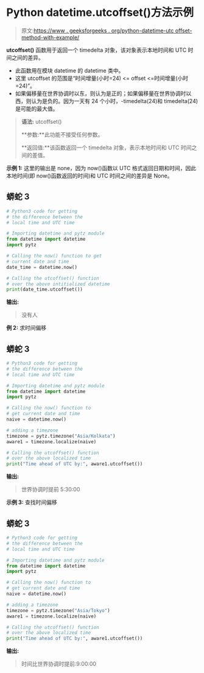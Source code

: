 # Python datetime.utcoffset()方法示例

> 原文:[https://www . geeksforgeeks . org/python-datetime-utc offset-method-with-example/](https://www.geeksforgeeks.org/python-datetime-utcoffset-method-with-example/)

**utcoffset()** 函数用于返回一个 timedelta 对象，该对象表示本地时间和 UTC 时间之间的差异。

*   此函数用在模块 datetime 的 datetime 类中。
*   这里 utcoffset 的范围是“时间增量(小时=24) <= offset <=时间增量(小时=24)”。
*   如果偏移量在世界协调时以东，则认为是正的；如果偏移量在世界协调时以西，则认为是负的。因为一天有 24 个小时，-timedelta(24)和 timedelta(24)是可能的最大值。

> **语法:** utcoffset()
> 
> **参数:**此功能不接受任何参数。
> 
> **返回值:**该函数返回一个 timedelta 对象，表示本地时间和 UTC 时间之间的差值。

**示例 1:** 这里的输出是 none，因为 now()函数以 UTC 格式返回日期和时间，因此本地时间(即 now()函数返回的时间)和 UTC 时间之间的差异是 None。

## 蟒蛇 3

```py
# Python3 code for getting
# the difference between the
# local time and UTC time

# Importing datetime and pytz module
from datetime import datetime
import pytz

# Calling the now() function to get
# current date and time
date_time = datetime.now()

# Calling the utcoffset() function
# over the above intitialized datetime
print(date_time.utcoffset())
```

**输出:**

> 没有人

**例 2:** 求时间偏移

## 蟒蛇 3

```py
# Python3 code for getting
# the difference between the
# local time and UTC time

# Importing datetime and pytz module
from datetime import datetime
import pytz

# Calling the now() function to
# get current date and time
naive = datetime.now()

# adding a timezone
timezone = pytz.timezone("Asia/Kolkata")
aware1 = timezone.localize(naive)

# Calling the utcoffset() function
# over the above localized time
print("Time ahead of UTC by:", aware1.utcoffset())
```

**输出:**

> 世界协调时提前 5:30:00

**示例 3:** 查找时间偏移

## 蟒蛇 3

```py
# Python3 code for getting
# the difference between the
# local time and UTC time

# Importing datetime and pytz module
from datetime import datetime
import pytz

# Calling the now() function to
# get current date and time
naive = datetime.now()

# adding a timezone
timezone = pytz.timezone("Asia/Tokyo")
aware1 = timezone.localize(naive)

# Calling the utcoffset() function
# over the above localized time
print("Time ahead of UTC by:", aware1.utcoffset())
```

**输出:**

> 时间比世界协调时提前:9:00:00